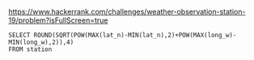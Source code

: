 https://www.hackerrank.com/challenges/weather-observation-station-19/problem?isFullScreen=true



~~~
SELECT ROUND(SQRT(POW(MAX(lat_n)-MIN(lat_n),2)+POW(MAX(long_w)-MIN(long_w),2)),4)
FROM station
~~~
